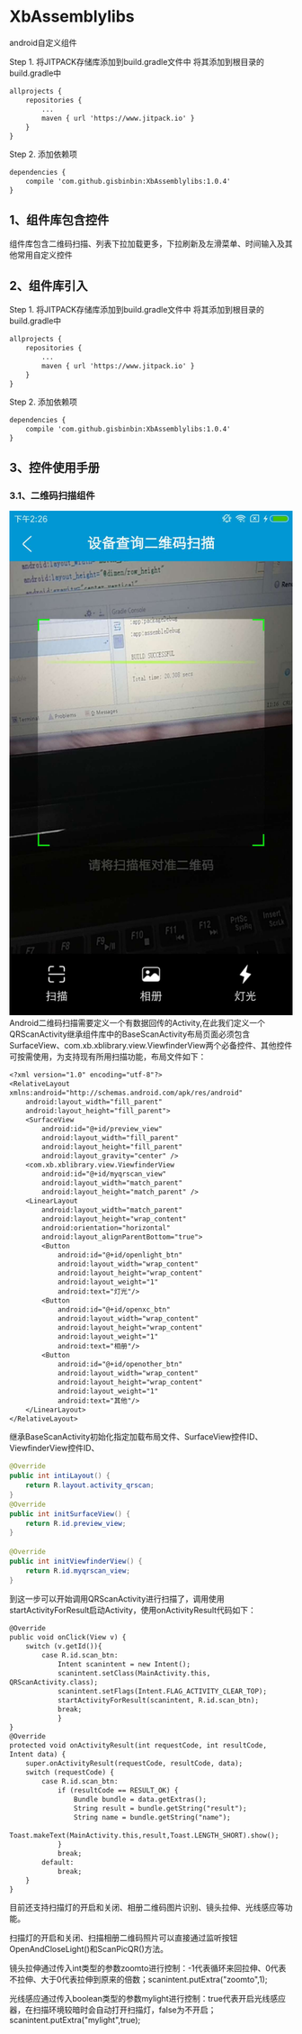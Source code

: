 # XbAssemblylibs
android自定义组件

Step 1. 将JITPACK存储库添加到build.gradle文件中
将其添加到根目录的build.gradle中

	allprojects {
		repositories {
			...
			maven { url 'https://www.jitpack.io' }
		}
	}

Step 2. 添加依赖项

	dependencies {
		compile 'com.github.gisbinbin:XbAssemblylibs:1.0.4'
	}
	
## 1、组件库包含控件<br>
组件库包含二维码扫描、列表下拉加载更多，下拉刷新及左滑菜单、时间输入及其他常用自定义控件

## 2、组件库引入<br>
Step 1. 将JITPACK存储库添加到build.gradle文件中
将其添加到根目录的build.gradle中

	allprojects {
		repositories {
			...
			maven { url 'https://www.jitpack.io' }
		}
	}

Step 2. 添加依赖项

	dependencies {
		compile 'com.github.gisbinbin:XbAssemblylibs:1.0.4'
	}

## 3、控件使用手册<br> 
### 3.1、二维码扫描组件
![Alt text](https://github.com/gisbinbin/XbAssemblylibs/blob/master/Screenshots/_20180602145824.jpg)
Android二维码扫描需要定义一个有数据回传的Activity,在此我们定义一个QRScanActivity继承组件库中的BaseScanActivity布局页面必须包含SurfaceView、com.xb.xblibrary.view.ViewfinderView两个必备控件、其他控件可按需使用，为支持现有所用扫描功能，布局文件如下：

```
<?xml version="1.0" encoding="utf-8"?>
<RelativeLayout xmlns:android="http://schemas.android.com/apk/res/android"
    android:layout_width="fill_parent"
    android:layout_height="fill_parent">
    <SurfaceView
        android:id="@+id/preview_view"
        android:layout_width="fill_parent"
        android:layout_height="fill_parent"
        android:layout_gravity="center" />
    <com.xb.xblibrary.view.ViewfinderView
        android:id="@+id/myqrscan_view"
        android:layout_width="match_parent"
        android:layout_height="match_parent" />
    <LinearLayout
        android:layout_width="match_parent"
        android:layout_height="wrap_content"
        android:orientation="horizontal"
        android:layout_alignParentBottom="true">
        <Button
            android:id="@+id/openlight_btn"
            android:layout_width="wrap_content"
            android:layout_height="wrap_content"
            android:layout_weight="1"
            android:text="灯光"/>
        <Button
            android:id="@+id/openxc_btn"
            android:layout_width="wrap_content"
            android:layout_height="wrap_content"
            android:layout_weight="1"
            android:text="相册"/>
        <Button
            android:id="@+id/openother_btn"
            android:layout_width="wrap_content"
            android:layout_height="wrap_content"
            android:layout_weight="1"
            android:text="其他"/>
    </LinearLayout>
</RelativeLayout>
```

继承BaseScanActivity初始化指定加载布局文件、SurfaceView控件ID、ViewfinderView控件ID、

```java
@Override
public int intiLayout() {
    return R.layout.activity_qrscan;
}
@Override
public int initSurfaceView() {
    return R.id.preview_view;
}

@Override
public int initViewfinderView() {
    return R.id.myqrscan_view;
}
```

到这一步可以开始调用QRScanActivity进行扫描了，调用使用startActivityForResult启动Activity，使用onActivityResult代码如下：<br> 
```
@Override
public void onClick(View v) {
    switch (v.getId()){
        case R.id.scan_btn:
            Intent scanintent = new Intent();
            scanintent.setClass(MainActivity.this, QRScanActivity.class);
            scanintent.setFlags(Intent.FLAG_ACTIVITY_CLEAR_TOP);
            startActivityForResult(scanintent, R.id.scan_btn);
            break;
            }
}
@Override
protected void onActivityResult(int requestCode, int resultCode, Intent data) {
    super.onActivityResult(requestCode, resultCode, data);
    switch (requestCode) {
        case R.id.scan_btn:
            if (resultCode == RESULT_OK) {
                Bundle bundle = data.getExtras();
                String result = bundle.getString("result");
                String name = bundle.getString("name");
                Toast.makeText(MainActivity.this,result,Toast.LENGTH_SHORT).show();
            }
            break;
        default:
            break;
    }
}
```

目前还支持扫描灯的开启和关闭、相册二维码图片识别、镜头拉伸、光线感应等功能。<br> 

扫描灯的开启和关闭、扫描相册二维码照片可以直接通过监听按钮OpenAndCloseLight()和ScanPicQR()方法。<br> 

镜头拉伸通过传入int类型的参数zoomto进行控制：-1代表循环来回拉伸、0代表不拉伸、大于0代表拉伸到原来的倍数；scanintent.putExtra("zoomto",1);<br> 

光线感应通过传入boolean类型的参数mylight进行控制：true代表开启光线感应器，在扫描环境较暗时会自动打开扫描灯，false为不开启；scanintent.putExtra("mylight",true);
